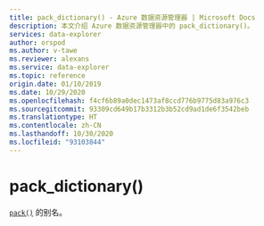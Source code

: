 ```yaml
---
title: pack_dictionary() - Azure 数据资源管理器 | Microsoft Docs
description: 本文介绍 Azure 数据资源管理器中的 pack_dictionary()。
services: data-explorer
author: orspod
ms.author: v-tawe
ms.reviewer: alexans
ms.service: data-explorer
ms.topic: reference
origin.date: 01/10/2019
ms.date: 10/29/2020
ms.openlocfilehash: f4cf6b89a0dec1473af8ccd776b9775d83a976c3
ms.sourcegitcommit: 93309cd649b17b3312b3b52cd9ad1de6f3542beb
ms.translationtype: HT
ms.contentlocale: zh-CN
ms.lasthandoff: 10/30/2020
ms.locfileid: "93103844"
---
```

# <a name="pack_dictionary"></a>pack_dictionary()

[`pack()`](packfunction.md) 的别名。
